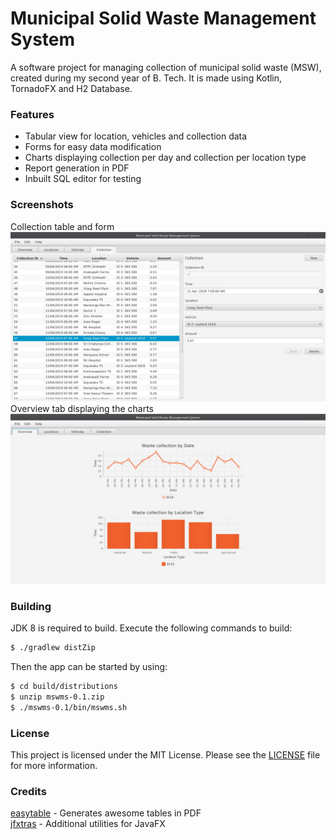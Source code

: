 # Municipal Solid Waste Management System
A software project for managing collection of municipal solid waste (MSW), 
created during my second year of B. Tech. 
It is made using Kotlin, TornadoFX and H2 Database.

### Features
- Tabular view for location, vehicles and collection data
- Forms for easy data modification
- Charts displaying collection per day and collection per location type
- Report generation in PDF
- Inbuilt SQL editor for testing 

### Screenshots
Collection table and form
![Screenshot 1](screenshots/shot-1.png?raw=true)
Overview tab displaying the charts
![Screenshot 2](screenshots/shot-2.png?raw=true)

### Building
JDK 8 is required to build. 
Execute the following commands to build:
```sh
$ ./gradlew distZip
```
Then the app can be started by using:
```sh
$ cd build/distributions
$ unzip mswms-0.1.zip
$ ./mswms-0.1/bin/mswms.sh
```

### License
This project is licensed under the MIT License. 
Please see the [LICENSE](LICENSE) file for more information.

### Credits
[easytable](https://github.com/vandeseer/easytable) - Generates awesome tables in PDF <br>
[jfxtras](https://github.com/JFXtras/jfxtras) - Additional utilities for JavaFX